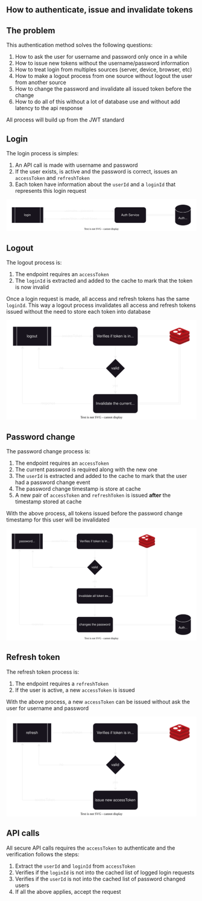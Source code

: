 ## How to authenticate, issue and invalidate tokens

## The problem

This authentication method solves the following questions:

1. How to ask the user for username and password only once in a while
2. How to issue new tokens without the username/password information
3. How to treat login from multiples sources (server, device, browser, etc)
4. How to make a logout process from one source without logout the user from another source
5. How to change the password and invalidate all issued token before the change
6. How to do all of this without a lot of database use and without add latency to the api response

All process will build up from the JWT standard

## Login

The login process is simples:

1. An API call is made with username and password
2. If the user exists, is active and the password is correct, issues an `accessToken` and `refreshToken`
3. Each token have information about the `userId` and a `loginId` that represents this login request

![Login process](./images/auth-login.svg)

## Logout

The logout process is:

1. The endpoint requires an `accessToken`
2. The `loginId` is extracted and added to the cache to mark that the token is now invalid

Once a login request is made, all access and refresh tokens has the same `loginId`. This way a logout process invalidates all access and refresh tokens issued without the need to store each token into database

![Logout process](./images/auth-logout.svg)

## Password change

The password change process is:

1. The endpoint requires an `accessToken`
2. The current password is required along with the new one
3. The `userId` is extracted and added to the cache to mark that the user had a password change event
4. The password change timestamp is store at cache
5. A new pair of `accessToken` and `refreshToken` is issued **after** the timestamp stored at cache

With the above process, all tokens issued before the password change timestamp for this user will be invalidated

![Password change process](./images/auth-password-change.svg)

## Refresh token

The refresh token process is:

1. The endpoint requires a `refreshToken`
2. If the user is active, a new `accessToken` is issued

With the above process, a new `accessToken` can be issued without ask the user for username and password

![Refresh token process](./images/auth-refresh.svg)

## API calls

All secure API calls requires the `accessToken` to authenticate and the verification follows the steps:

1. Extract the `userId` and `loginId` from `accessToken`
2. Verifies if the `loginId` is not into the cached list of logged login requests
3. Verifies if the `userId` is not into the cached list of password changed users
4. If all the above applies, accept the request
